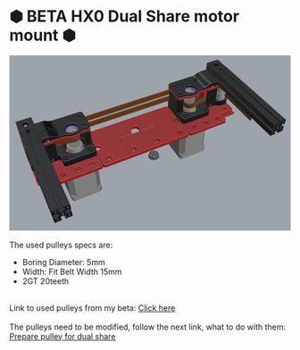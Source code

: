# &#x2B22; BETA HX0 Dual Share motor mount &#x2B22;
<p align="left"><img width="750" src="assets/view.png"></p>

The used pulleys specs are: <br>
- Boring Diameter: 5mm <br>
- Width: Fit Belt Width 15mm <br>
- 2GT 20teeth <br>
<br>
Link to used pulleys from my beta: <a href="https://nl.aliexpress.com/item/1005004581737746.html?spm=a2g0o.order_list.order_list_main.286.4f6679d2OTcNkG&gatewayAdapt=glo2nld">Click here</a> <br>
<br>
The pulleys need to be modified, follow the next link, what to do with them: <br>
<a href="assets/prepare_pulley.md">Prepare pulley for dual share</a>
